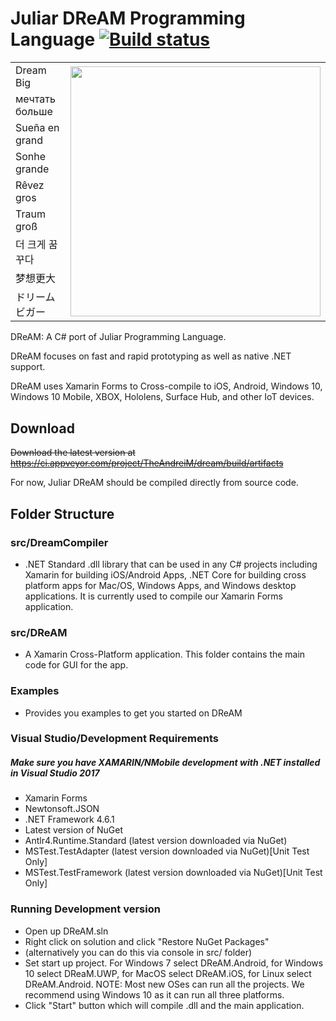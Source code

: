 # Juliar DReAM Programming Language  [![Build status](https://ci.appveyor.com/api/projects/status/x8d6308cuevqm4of?svg=true)](https://ci.appveyor.com/project/TheAndreiM/dream)


<table>
    <tr>
        <td>Dream Big</td>
        <td rowspan="9"><img src="https://user-images.githubusercontent.com/11934545/44129730-db5e3e04-a017-11e8-968a-b83a82975f20.png" width="400"></td>
    </tr>
    <tr>
      <td>мечтать больше</td>
    </tr>
    <tr>
      <td>Sueña en grand</td>
    </tr>
    <tr>
        <td>Sonhe grande</td>
    </tr>
    <tr>
      <td>Rêvez gros</td>
    </tr>
    <tr>
      <td>Traum groß</td>
    </tr>
    <tr>
        <td>더 크게 꿈꾸다</td>
    </tr>
    <tr>
      <td>梦想更大</td>
    </tr>
    <tr>
      <td>ドリームビガー</td>
    </tr>
  <tr>
</tr>
</table>

DReAM: A C# port of Juliar Programming Language. 

DReAM focuses on fast and rapid prototyping as well as native .NET support.

DReAM uses Xamarin Forms to Cross-compile to iOS, Android, Windows 10, Windows 10 Mobile, XBOX, Hololens, Surface Hub, 
and other IoT devices.

 

## Download
<strike>Download the latest version at https://ci.appveyor.com/project/TheAndreiM/dream/build/artifacts</strike>

For now, Juliar DReAM should be compiled directly from source code.

## Folder Structure

### src/DreamCompiler
- .NET Standard .dll library that can be used in any C# projects including Xamarin for building iOS/Android Apps, 
.NET Core for building cross platform apps for Mac/OS, Windows Apps, and Windows desktop applications.
It is currently used to compile our Xamarin Forms application.

### src/DReAM
- A Xamarin Cross-Platform  application. This folder contains the main code for GUI for the app.

### Examples
- Provides you examples to get you started on DReAM

### Visual Studio/Development Requirements
##### Make sure you have XAMARIN/NMobile development with .NET installed in Visual Studio 2017

- Xamarin Forms
- Newtonsoft.JSON
- .NET Framework 4.6.1
- Latest version of NuGet
- Antlr4.Runtime.Standard (latest version downloaded via NuGet)
- MSTest.TestAdapter (latest version downloaded via NuGet)[Unit Test Only]
- MSTest.TestFramework (latest version downloaded via NuGet)[Unit Test Only]


### Running Development version
- Open up DReAM.sln
- Right click on solution and click "Restore NuGet Packages"
- (alternatively you can do this via console in src/ folder)
- Set start up project. For Windows 7 select DReAM.Android, for Windows 10 select DReaM.UWP, for MacOS select DReAM.iOS,
for Linux select DReAM.Android. NOTE: Most new OSes can run all the projects. We recommend using Windows 10 as it can run
all three platforms.
- Click "Start" button which will compile .dll and the main application.
